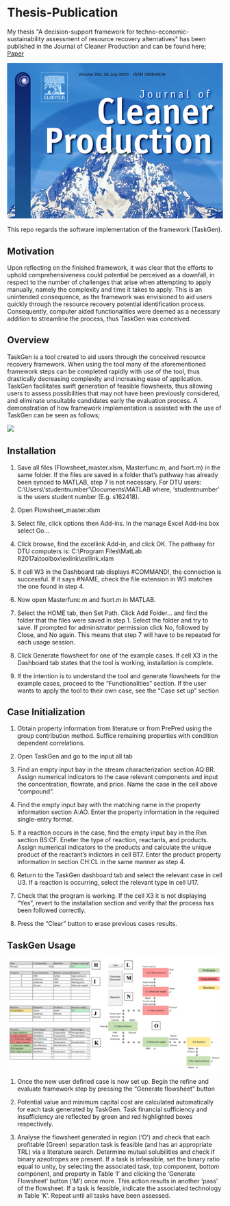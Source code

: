 # Thesis-Publication

My thesis "A decision-support framework for techno-economic-sustainability assessment of resource recovery alternatives" has been published in the Journal of Cleaner Production and can be found here; [Paper](https://www.sciencedirect.com/science/article/pii/S0959652620319016)  

<p align="center">
  <img src="https://github.com/silkdom/Thesis-Publication/blob/master/img/JCLP.png?raw=true" alt="JCLP"/>
</p>

This repo regards the software implementation of the framework (TaskGen).

## Motivation
Upon reflecting on the finished framework, it was clear that the efforts to uphold comprehensiveness could potential be perceived as a downfall, in respect to the number of challenges that arise when attempting to apply manually, namely the complexity and time it takes to apply. This is an unintended consequence, as the framework was envisioned to aid users quickly through the resource recovery potential identification process. Consequently, computer aided functionalities were deemed as a necessary addition to streamline the process, thus TaskGen was conceived.

## Overview
TaskGen is a tool created to aid users through the conceived resource recovery framework. When using the tool many of the aforementioned framework steps can be completed rapidly with use of the tool, thus drastically decreasing complexity and increasing ease of application. TaskGen facilitates swift generation of feasible flowsheets, thus allowing users to assess possibilities that may not have been previously considered, and eliminate unsuitable candidates early the evaluation process. A demonstration of how framework implementation is assisted with the use of TaskGen can be seen as follows;

![](img/Ethanol.gif)

## Installation
1. Save all files (Flowsheet_master.xlsm, Masterfunc.m, and fsort.m) in the same folder. If the files
are saved in a folder that’s pathway has already been synced to MATLAB, step 7 is not necessary.
For DTU users: C:\Users\‘studentnumber’\Documents\MATLAB where, ‘studentnumber’ is
the users student number (E.g. s162418).

1. Open Flowsheet_master.xlsm
1. Select file, click options then Add-ins. In the manage Excel Add-ins box select Go…
1. Click browse, find the excellink Add-in, and click OK. The pathway for DTU computers is:
C:\Program Files\MatLab R2017a\toolbox\exlink\exllink.xlam
1. If cell W3 in the Dashboard tab displays #COMMAND!, the connection is successful. If it says
#NAME, check the file extension in W3 matches the one found in step 4.
1. Now open Masterfunc.m and fsort.m in MATLAB.
1. Select the HOME tab, then Set Path. Click Add Folder… and find the folder that the files were
saved in step 1. Select the folder and try to save. If prompted for administrator permission click
No, followed by Close, and No again. This means that step 7 will have to be repeated for each
usage session.
1. Click Generate flowsheet for one of the example cases. If cell X3 in the Dashboard tab states that
the tool is working, installation is complete.
1. If the intention is to understand the tool and generate flowsheets for the example cases, proceed to
the “Functionalities” section. If the user wants to apply the tool to their own case, see the “Case set
up” section

## Case Initialization
1. Obtain property information from literature or from PrePred using the group contribution method.
Suffice remaining properties with condition dependent correlations.

1. Open TaskGen and go to the input all tab
1. Find an empty input bay in the stream characterization section AQ:BR. Assign numerical indicators
to the case relevant components and input the concentration, flowrate, and price. Name the case in
the cell above “compound”.
1. Find the empty input bay with the matching name in the property information section A:AO. Enter
the property information in the required single-entry format.
1. If a reaction occurs in the case, find the empty input bay in the Rxn section BS:CF. Eneter the type
of reaction, reactants, and products. Assign numerical indicators to the products and calculate the
unique product of the reactant’s indictors in cell BT7. Enter the product property information in
section CH:CL in the same manner as step 4.
1. Return to the TaskGen dashboard tab and select the relevant case in cell U3. If a reaction is
occurring, select the relevant type in cell U17.
1. Check that the program is working. If the cell X3 it is not displaying “Yes”, revert to the installation
section and verify that the process has been followed correctly.
1. Press the “Clear” button to erase previous cases results.

## TaskGen Usage
<p align="center">
  <img src="https://github.com/silkdom/Thesis-Publication/blob/master/img/Dashboard.png?raw=true" alt="Dashboard"/>
</p>

1. Once the new user defined case is now set up. Begin the refine and evaluate framework step by
pressing the “Generate flowsheet” button

1. Potential value and minimum capital cost are calculated automatically for each task generated by
TaskGen. Task financial sufficiency and insufficiency are reflected by green and red highlighted
boxes respectively.
1. Analyse the flowsheet generated in region (‘O’) and check that each profitable (Green) separation
task is feasible (and has an appropriate TRL) via a literature search. Determine mutual solubilities
and check if binary azeotropes are present. If a task is infeasible, set the binary ratio equal to unity,
by selecting the associated task, top component, bottom component, and property in Table ‘I’ and
clicking the ‘Generate Flowsheet’ button (‘M’) once more. This action results in another ‘pass’ of
the flowsheet. If a task is feasible, indicate the associated technology in Table ‘K’. Repeat until all
tasks have been assessed.
